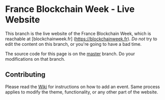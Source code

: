 # France Blockchain Week - Live Website

This branch is the live website of the France Blockchain Week, which is
reachable at [blockchainweek.fr] (https://blockchainweek.fr). *Do not*
try to edit the content on this branch, or you're going to have a bad time.

The source code for this page is on the
[master](https://github.com/nsexer/blockchainweek.fr/tree/master) branch.
Do your modifications on that branch.

## Contributing

Please read the
[Wiki](https://github.com/nsexer/blockchainweek.fr/wiki/Contributing)
for instructions on how to add an event. Same process applies to modify the
theme, functionality, or any other part of the website.
